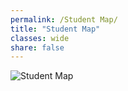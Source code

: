 ```yaml
---
permalink: /Student Map/
title: "Student Map"
classes: wide
share: false
---
```

<img src="studentmap.png" alt="Student Map">

